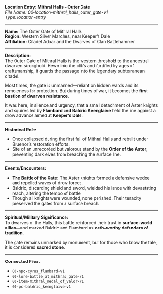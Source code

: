 **Location Entry: Mithral Halls – Outer Gate**  
*File Name: 00-location-mithral_halls_outer_gate-v1*  
*Type: location-entry*

---

**Name:** The Outer Gate of Mithral Halls  
**Region:** Western Silver Marches, near Keeper’s Dale  
**Affiliation:** Citadel Adbar and the Dwarves of Clan Battlehammer

---

**Description:**  
The Outer Gate of Mithral Halls is the western threshold to the ancestral dwarven stronghold. Hewn into the cliffs and fortified by ages of craftsmanship, it guards the passage into the legendary subterranean citadel.

Most times, the gate is unmanned—reliant on hidden wards and its remoteness for protection. But during times of war, it becomes the **first bastion of dwarven resistance**.

It was here, in silence and urgency, that a small detachment of Aster knights and squires led by **Flambard and Baldric Keenglaive** held the line against a drow advance aimed at **Keeper’s Dale**.

---

**Historical Role:**  
- Once collapsed during the first fall of Mithral Halls and rebuilt under Bruenor’s restoration efforts.  
- Site of an unrecorded but valorous stand by the **Order of the Aster**, preventing dark elves from breaching the surface line.

---

**Events/Encounters:**  
- **The Battle of the Gate:** The Aster knights formed a defensive wedge and repelled waves of drow forces.  
- Baldric, discarding shield and sword, wielded his lance with devastating reach, altering the tempo of battle.  
- Though all knights were wounded, none perished. Their tenacity preserved the gates from a surface breach.

---

**Spiritual/Military Significance:**  
To dwarves of the Halls, this battle reinforced their trust in **surface-world allies**—and marked Baldric and Flambard as **oath-worthy defenders of tradition**.

The gate remains unmarked by monument, but for those who know the tale, it is considered **sacred stone**.

---

**Connected Files:**  
- `00-npc-cyrus_flambard-v1`  
- `00-lore-battle_at_mithral_gate-v1`  
- `00-item-mithral_medal_of_valor-v1`  
- `00-pc-baldric_keenglaive-v1`
